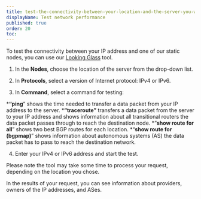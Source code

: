 ```yaml
---
title: test-the-connectivity-between-your-location-and-the-server-you-want-to-buy
displayName: Test network performance
published: true
order: 20
toc:
---
```


To test the connectivity between your IP address and one of our static nodes, you can use our [Looking Glass](\"http://lg.gcorelabs.com/\") tool.


1. In the **Nodes**, choose the location of the server from the drop-down list.


2. In **Protocols**, select a version of Internet protocol: IPv4 or IPv6.


3. In **Command**, select a command for testing:


***“ping**” shows the time needed to transfer a data packet from your IP address to the server.
***“traceroute”** transfers a data packet from the server to your IP address and shows information about all transitional routers the data packet passes through to reach the destination node.
*“**show route for all**” shows two best BGP routes for each location.
*“**show route for (bgpmap)**” shows information about autonomous systems (AS) the data packet has to pass to reach the destination network.


4. Enter your IPv4 or IPv6 address and start the test.


Please note the tool may take some time to process your request, depending on the location you chose.


In the results of your request, you can see information about providers, owners of the IP addresses, and ASes.

